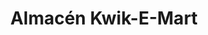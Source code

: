---
title: "Almacén Kwik-E-Mart"
url: /junin-de-los-andes/almacen-kwik-e-mart/
shop: supermercado
---